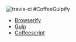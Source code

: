 ![travis-ci](https://travis-ci.org/BrandonMathis/generator-coffeegulpify.svg)
#CoffeeGulpify

* [Browserify](http://browserify.org)
* [Gulp](http://gulpjs.com/)
* [Coffeescript](http://coffeescript.org/)

